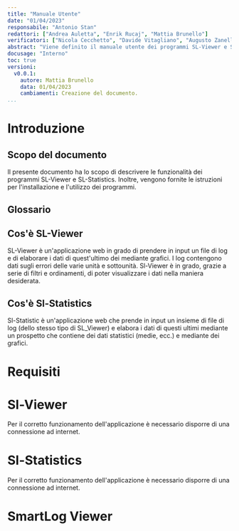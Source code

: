 ```yaml
---
title: "Manuale Utente"
date: "01/04/2023"
responsabile: "Antonio Stan"
redattori: ["Andrea Auletta", "Enrik Rucaj", "Mattia Brunello"]
verificatori: ["Nicola Cecchetto", "Davide Vitagliano", "Augusto Zanellato"]
abstract: "Viene definito il manuale utente dei programmi SL-Viewer e SL-Statistics."
docusage: "Interno"
toc: true
versioni:
  v0.0.1:
    autore: Mattia Brunello
    data: 01/04/2023
    cambiamenti: Creazione del documento.
...
```


# Introduzione

## Scopo del documento

Il presente documento ha lo scopo di descrivere le funzionalità dei programmi SL-Viewer e SL-Statistics. Inoltre, vengono fornite le istruzioni per l'installazione e l'utilizzo dei programmi.

## Glossario

## Cos'è SL-Viewer

SL-Viewer è un'applicazione web in grado di prendere in input un file di log e di elaborare i dati di quest'ultimo dei mediante grafici.
I log contengono dati sugli errori delle varie unità e sottounità.
Sl-Viewer è in grado, grazie a serie di filtri e ordinamenti, di poter visualizzare i dati nella maniera desiderata.  

## Cos'è Sl-Statistics

Sl-Statistic è un'applicazione web che prende in input un insieme di file di log (dello stesso tipo di SL_Viewer) e elabora i dati di questi ultimi mediante un prospetto che contiene dei dati statistici (medie, ecc.) e mediante dei grafici.

# Requisiti

# Sl-Viewer

Per il corretto funzionamento dell'applicazione è necessario disporre di una connessione ad internet.
<!-- L'applicazione è stata testata sui seguenti browser: -->

# Sl-Statistics

Per il corretto funzionamento dell'applicazione è necessario disporre di una connessione ad internet.
<!-- L'applicazione è stata testata sui seguenti browser: -->

# SmartLog Viewer


